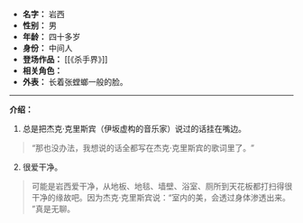 
- **名字：** 岩西
- **性别：** 男
- **年龄：** 四十多岁
- **身份：** 中间人
- **登场作品：** [[《杀手界》]]
- **相关角色：** 
- **外表：** 长着张螳螂一般的脸。

---

**介绍：** 

1. 总是把杰克·克里斯宾（伊坂虚构的音乐家）说过的话挂在嘴边。

> “那也没办法，我想说的话全都写在杰克·克里斯宾的歌词里了。​”

2. 很爱干净。

> 可能是岩西爱干净，从地板、地毯、墙壁、浴室、厕所到天花板都打扫得很干净的缘故吧。因为杰克·克里斯宾说：​“室内的美，会透过身体渗透出来。​”真是无聊。
